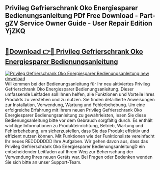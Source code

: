 ## Privileg Gefrierschrank Oko Energiesparer Bedienungsanleitung PDf Free Download - Part-gZV Service Owner Guide - User Repair Edition YjZKQ

# <h2><a href="http://df1akn.blite.top/?on=Privileg+Gefrierschrank+Oko+Energiesparer+Bedienungsanleitung">🔗Download 👉🔴 Privileg Gefrierschrank Oko Energiesparer Bedienungsanleitung</a></h2>

[![Privileg Gefrierschrank Oko Energiesparer Bedienungsanleitung new download](https://i.imgur.com/lujVjoI.png)](http://df1akn.blite.top/?on=Privileg+Gefrierschrank+Oko+Energiesparer+Bedienungsanleitung)
Willkommen bei der Bedienungsanleitung für Ihr neu aktiviertes Privileg Gefrierschrank Oko Energiesparer Bedienungsanleitung. Dieser umfassende Leitfaden soll Ihnen helfen, alle Funktionen und Vorteile Ihres Produkts zu verstehen und zu nutzen. Sie finden detaillierte Anweisungen zur Installation, Verwendung, Wartung und Fehlerbehebung. Um eine erfolgreiche Erfahrung mit Ihrem neuen Privileg Gefrierschrank Oko Energiesparer Bedienungsanleitung zu gewährleisten, lesen Sie diese Bedienungsanleitung bitte vor dem Gebrauch sorgfältig durch. Es enthält wichtige Informationen zu Produkteinrichtung, Betrieb, Wartung und Fehlerbehebung, um sicherzustellen, dass Sie das Produkt effektiv und effizient nutzen können. Mit Funktionen wie der Funktionsliste vereinfacht Ihr neues REDDDDDDD Ihre Aufgaben. Wir gehen davon aus, dass das Privileg Gefrierschrank Oko Energiesparer BedienungsanleitungD ein entscheidender Leitfaden auf Ihrem Weg zur Beherrschung der Verwendung Ihres neuen Geräts war. Bei Fragen oder Bedenken wenden Sie sich bitte an unser Support-Team.
